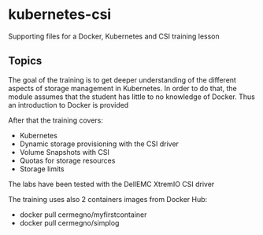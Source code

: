 # kubernetes-csi
Supporting files for a Docker, Kubernetes and CSI training lesson
## Topics
The goal of the training is to get deeper understanding of the different aspects of storage management in Kubernetes. In order to do that, the module assumes that the student has little to no knowledge of Docker. Thus an introduction to Docker is provided

After that the training covers:
- Kubernetes
- Dynamic storage provisioning with the CSI driver
- Volume Snapshots with CSI
- Quotas for storage resources
- Storage limits

The labs have been tested with the DellEMC XtremIO CSI driver

The training uses also 2 containers images from Docker Hub:
- docker pull cermegno/myfirstcontainer
- docker pull cermegno/simplog
